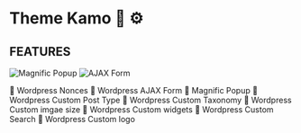 # Theme Kamo :art: :gear:

## FEATURES

![Magnific Popup](https://img.shields.io/badge/Magnific-Popup-green)
![AJAX Form](https://img.shields.io/badge/AJAX-Form-blue)


:small_orange_diamond:  Wordpress Nonces
:small_orange_diamond:  Wordpress AJAX Form
:small_orange_diamond:  Magnific Popup
:small_orange_diamond:  Wordpress Custom Post Type
:small_orange_diamond:  Wordpress Custom Taxonomy
:small_orange_diamond:  Wordpress Custom imgae size
:small_orange_diamond:  Wordpress Custom widgets
:small_orange_diamond:  Wordpress Custom Search
:small_orange_diamond:  Wordpress Custom logo